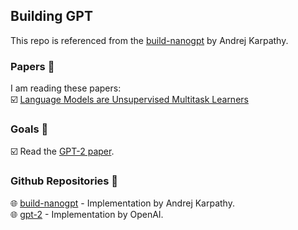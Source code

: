 ## **Building GPT**
This repo is referenced from the [build-nanogpt](https://github.com/karpathy/build-nanogpt) by Andrej Karpathy.

### **Papers 📄**  
I am reading these papers:  
☑️ [Language Models are Unsupervised Multitask Learners](https://cdn.openai.com/better-language-models/language_models_are_unsupervised_multitask_learners.pdf)  

### **Goals 🎯**
☑️ Read the [GPT-2 paper](https://cdn.openai.com/better-language-models/language_models_are_unsupervised_multitask_learners.pdf). 

### **Github Repositories 📁**
🌐 [build-nanogpt](https://github.com/karpathy/build-nanogpt) - Implementation by Andrej Karpathy.    
🌐 [gpt-2](https://github.com/openai/gpt-2) - Implementation by OpenAI. 
